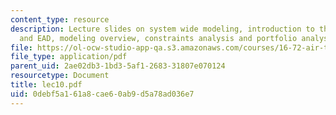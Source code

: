 ```yaml
---
content_type: resource
description: Lecture slides on system wide modeling, introduction to the JPDO, NGATS,
  and EAD, modeling overview, constraints analysis and portfolio analysis.
file: https://ol-ocw-studio-app-qa.s3.amazonaws.com/courses/16-72-air-traffic-control-fall-2006/0debf5a161a8cae60ab9d5a78ad036e7_lec10.pdf
file_type: application/pdf
parent_uid: 2ae02db3-1bd3-5af1-2683-31807e070124
resourcetype: Document
title: lec10.pdf
uid: 0debf5a1-61a8-cae6-0ab9-d5a78ad036e7
---
```

